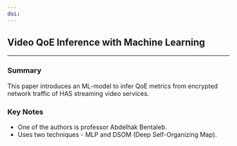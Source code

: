 ```yaml
---
doi:
---
```

## Video QoE Inference with Machine Learning

---
### Summary
This paper introduces an ML-model to infer QoE metrics from encrypted network traffic of HAS streaming video services.

### Key Notes
- One of the authors is professor Abdelhak Bentaleb.
- Uses two techniques - MLP and DSOM (Deep Self-Organizing Map).